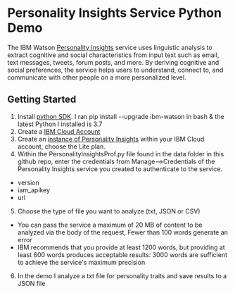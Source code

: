 # Personality Insights Service Python Demo

  The IBM Watson [Personality Insights](https://cloud.ibm.com/docs/services/personality-insights?topic=personality-insights-gettingStarted) service uses linguistic analysis to extract cognitive and social characteristics from input text such as email, text messages, tweets, forum posts, and more. By deriving cognitive and social preferences, the service helps users to understand, connect to, and communicate with other people on a more personalized level.
  
## Getting Started

1. Install [python SDK](https://github.com/watson-developer-cloud/python-sdk). I ran pip install --upgrade ibm-watson in bash & the latest Python I installed is 3.7
2. Create a [IBM Cloud Account](http://cloud.ibm.com/)
3. Create an [instance of Personality Insights](https://cloud.ibm.com/catalog/services/personality-insights) within your IBM Cloud account, choose the Lite plan.
4. Within the PersonalityInsightsProf.py file found in the data folder in this github repo, enter the credentials from Manage-->Credentials of the Personality Insights service you created to authenticate to the service.
- version
- iam_apikey
- url
5. Choose the type of file you want to analyze (txt, JSON or CSV)
- You can pass the service a maximum of 20 MB of content to be analyzed via the body of the request, Fewer than 100 words generate an error
- IBM recommends that you provide at least 1200 words, but providing at least 600 words produces acceptable results:
3000 words are sufficient to achieve the service's maximum precision
6. In the demo I analyze a txt file for personality traits and save results to a JSON file
